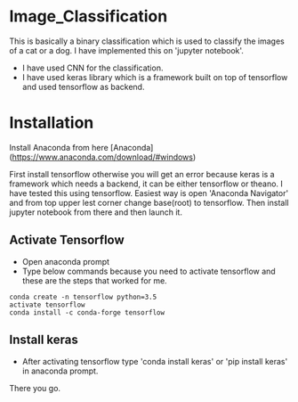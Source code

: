# Image_Classification

This is basically a binary classification which is used to classify the images of a cat or a dog. I have implemented this on 'jupyter notebook'.
- I have used CNN for the classification.
- I have used keras library which is a framework built on top of tensorflow and used tensorflow as backend.

# Installation

Install Anaconda from here [Anaconda] (https://www.anaconda.com/download/#windows)

First install tensorflow otherwise you will get an error because keras is a framework which needs a backend, it can be either tensorflow or theano. I have tested this using tensorflow.
Easiest way is open 'Anaconda Navigator' and from top upper lest corner change base(root) to tensorflow.
Then install jupyter notebook from there and then launch it.

## Activate Tensorflow
- Open anaconda prompt
- Type below commands because you need to activate tensorflow and these are the steps that worked for me.
```
conda create -n tensorflow python=3.5
activate tensorflow
conda install -c conda-forge tensorflow
```
## Install keras 
- After activating tensorflow type 'conda install keras' or 'pip install keras' in anaconda prompt.

There you go. 
